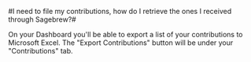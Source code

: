 #I need to file my contributions, how do I retrieve the ones I received through Sagebrew?#

On your Dashboard you'll be able to export a list of
your contributions to Microsoft Excel. The "Export Contributions"
button will be under your "Contributions" tab.